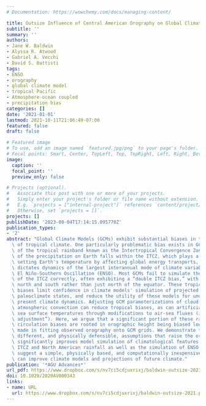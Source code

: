 ```yaml
---
# Documentation: https://wowchemy.com/docs/managing-content/

title: Outsize Influence of Central American Orography on Global Climate
subtitle: ''
summary: ''
authors:
- Jane W. Baldwin
- Alyssa R. Atwood
- Gabriel A. Vecchi
- David S. Battisti
tags:
- ENSO
- orography
- global climate model
- tropical Pacific
- Atmosphere-ocean coupled
- precipitation bias
categories: []
date: '2021-01-01'
lastmod: 2021-10-11T21:06:49-07:00
featured: false
draft: false

# Featured image
# To use, add an image named `featured.jpg/png` to your page's folder.
# Focal points: Smart, Center, TopLeft, Top, TopRight, Left, Right, BottomLeft, Bottom, BottomRight.
image:
  caption: ''
  focal_point: ''
  preview_only: false

# Projects (optional).
#   Associate this post with one or more of your projects.
#   Simply enter your project's folder or file name without extension.
#   E.g. `projects = ["internal-project"]` references `content/project/deep-learning/index.md`.
#   Otherwise, set `projects = []`.
projects: []
publishDate: '2023-08-04T17:14:15.095770Z'
publication_types:
- '2'
abstract: "Global Climate Models (GCMs) exhibit substantial biases in their simulation\
  \ of tropical climate. One particularly problematic bias exists in GCMs' simulation\
  \ of the tropical rainband known as the Intertropical Convergence Zone (ITCZ). Much\
  \ of the precipitation on Earth falls within the ITCZ, which plays a key role in\
  \ setting Earth's temperature by affecting global energy transports, and partially\
  \ dictates dynamics of the largest interannual mode of climate variability: The\
  \ El Niño-Southern Oscillation (ENSO). Most GCMs fail to simulate the mean state\
  \ of the ITCZ correctly, often exhibiting a “double ITCZ bias,” with rainbands both\
  \ north and south rather than just north of the equator. These tropical mean state\
  \ biases limit confidence in climate models' simulation of projected future and\
  \ paleoclimate states, and reduce the utility of these models for understanding\
  \ present climate dynamics. Adjusting GCM parameterizations of cloud processes and\
  \ atmospheric convection can reduce tropical biases, as can artificially correcting\
  \ sea surface temperatures through modifications to air-sea fluxes (i.e., “flux\
  \ adjustment”). Here, we argue that a significant portion of these rainfall and\
  \ circulation biases are rooted in orographic height being biased low due to assumptions\
  \ made in fitting observed orography onto GCM grids. We demonstrate that making\
  \ different, and physically defensible, assumptions that raise the orographic height\
  \ significantly improves model simulation of climatological features such as the\
  \ ITCZ and North American rainfall as well as the simulation of ENSO. These findings\
  \ suggest a simple, physically based, and computationally inexpensive method that\
  \ can improve climate models and projections of future climate."
publication: '*AGU Advances*'
url_pdf: https://www.dropbox.com/s/nv7ci5cdjuxrixj/baldwin-outsize-2021.pdf?dl=0
doi: 10.1029/2020AV000343
links:
- name: URL
  url: https://www.dropbox.com/s/nv7ci5cdjuxrixj/baldwin-outsize-2021.pdf?dl=0
---
```

